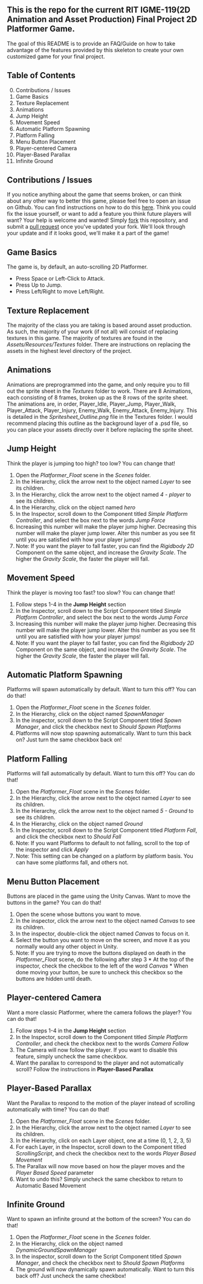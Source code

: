 ## This is the repo for the current RIT IGME-119(2D Animation and Asset Production) Final Project 2D Platformer Game.

 The goal of this README is to provide an FAQ/Guide on how to take advantage of the features provided by this skeleton to create your own customized game for your final project.

## Table of Contents
  0. Contributions / Issues
  1. Game Basics
  2. Texture Replacement
  3. Animations
  4. Jump Height
  5. Movement Speed
  6. Automatic Platform Spawning
  7. Platform Falling
  8. Menu Button Placement
  9. Player-centered Camera
  10. Player-Based Parallax
  11. Infinite Ground

## Contributions / Issues
  If you notice anything about the game that seems broken, or can think about any other way to better this game, please feel free to open an issue on Github. You can find instructions on how to do this [here](https://help.github.com/articles/creating-an-issue/). Think you could fix the issue yourself, or want to add a feature you think future players will want? Your help is welcome and wanted! Simply [fork](https://help.github.com/articles/fork-a-repo/) this repository, and submit a [pull request](https://help.github.com/articles/creating-a-pull-request-from-a-fork/) once you've updated your fork. We'll look through your update and if it looks good, we'll make it a part of the game!

## Game Basics
  The game is, by default, an auto-scrolling 2D Platformer.
  * Press Space or Left-Click to Attack.
  * Press Up to Jump.
  * Press Left/Right to move Left/Right.

## Texture Replacement
  The majority of the class you are taking is based around asset production. As such, the majority of your work (if not all) will consist of replacing textures in this game. The majority of textures are found in the *Assets/Resources/Textures* folder. There are instructions on replacing the assets in the highest level directory of the project.

## Animations
  Animations are preprogrammed into the game, and only require you to fill out the sprite sheet in the *Textures* folder to work. There are 8 Animations, each consisting of 8 frames, broken up as the 8 rows of the sprite sheet. The animations are, in order, Player_Idle, Player_Jump, Player_Walk, Player_Attack, Player_Injury, Enemy_Walk, Enemy_Attack, Enemy_Injury. This is detailed in the *Spritesheet_Outline.png* file in the Textures folder. I would recommend placing this outline as the background layer of a .psd file, so you can place your assets directly over it before replacing the sprite sheet.

## Jump Height
  Think the player is jumping too high? too low? You can change that!
  1. Open the *Platformer_Float* scene in the *Scenes* folder.
  2. In the Hierarchy, click the arrow next to the object named *Layer* to see its children.
  3. In the Hierarchy, click the arrow next to the object named *4 - player* to see its children.
  4. In the Hierarchy, click on the object named *hero*
  5. In the Inspector, scroll down to the Component titled *Simple Platform Controller*, and select the box next to the words *Jump Force*
  6. Increasing this number will make the player jump higher. Decreasing this number will make the player jump lower. Alter this number as you see fit until you are satisfied with how your player jumps!
  7. Note: If you want the player to fall faster, you can find the *Rigidbody 2D* Component on the same object, and increase the *Gravity Scale*. The higher the *Gravity Scale*, the faster the player will fall.

## Movement Speed
  Think the player is moving too fast? too slow? You can change that!
  1. Follow steps 1-4 in the __Jump Height__ section
  5. In the Inspector, scroll down to the Script Component titled *Simple Platform Controller*, and select the box next to the words *Jump Force*
  6. Increasing this number will make the player jump higher. Decreasing this number will make the player jump lower. Alter this number as you see fit until you are satisfied with how your player jumps!
  7. Note: If you want the player to fall faster, you can find the *Rigidbody 2D* Component on the same object, and increase the *Gravity Scale*. The higher the *Gravity Scale*, the faster the player will fall.

## Automatic Platform Spawning
  Platforms will spawn automatically by default. Want to turn this off? You can do that!
  1. Open the *Platformer_Float* scene in the *Scenes* folder.
  2. In the Hierarchy, click on the object named *SpawnManager*
  3. In the inspector, scroll down to the Script Component titled *Spawn Manager*, and click the checkbox next to *Should Spawn Platforms*
  4. Platforms will now stop spawning automatically. Want to turn this back on? Just turn the same checkbox back on!

## Platform Falling
  Platforms will fall automatically by default. Want to turn this off? You can do that!
  1. Open the *Platformer_Float* scene in the *Scenes* folder.
  2. In the Hierarchy, click the arrow next to the object named *Layer* to see its children.
  3. In the Hierarchy, click the arrow next to the object named *5 - Ground* to see its children.
  4. In the Hierarchy, click on the object named *Ground*
  5. In the Inspector, scroll down to the Script Component titled *Platform Fall*, and click the checkbox next to  *Should Fall*
  6. Note: If you want Platforms to default to not falling, scroll to the top of the inspector and click *Apply*
  7. Note: This setting can be changed on a platform by platform basis. You can have some platforms fall, and others not.

## Menu Button Placement
  Buttons are placed in the game using the Unity Canvas. Want to move the buttons in the game? You can do that!
  1. Open the scene whose buttons you want to move.
  2. In the inspector, click the arrow next to the object named *Canvas* to see its children.
  3. In the inspector, double-click the object named *Canvas* to focus on it.
  4. Select the button you want to move on the screen, and move it as you normally would any other object in Unity.
  5. Note: If you are trying to move the buttons displayed on death in the *Platformer_Float* scene, do the following after step 3
    * At the top of the inspector, check the checkbox to the left of the word *Canvas*
    * When done moving your button, be sure to uncheck this checkbox so the buttons are hidden until death.

## Player-centered Camera
  Want a more classic Platformer, where the camera follows the player? You can do that!
  1. Follow steps 1-4 in the __Jump Height__ section
  2. In the Inspector, scroll down to the Component titled *Simple Platform Controller*, and check the checkbox next to the words *Camera Follow*
  3. The Camera will now follow the player. If you want to disable this feature, simply uncheck the same checkbox.
  4. Want the parallax to correspond to the player and not automatically scroll? Follow the instructions in __Player-Based Parallax__

## Player-Based Parallax
  Want the Parallax to respond to the motion of the player instead of scrolling automatically with time? You can do that!
  1. Open the *Platformer_Float* scene in the *Scenes* folder.
  2. In the Hierarchy, click the arrow next to the object named *Layer* to see its children.
  3. In the Hierarchy, click on each Layer object, one at a time (0, 1, 2, 3, 5)
  4. For each Layer, in the Inspector, scroll down to the Component titled *ScrollingScript*, and check the checkbox next to the words *Player Based Movement*
  5. The Parallax will now move based on how the player moves and the *Player Based Speed* parameter
  6. Want to undo this? Simply uncheck the same checkbox to return to Automatic Based Movement

## Infinite Ground
  Want to spawn an infinite ground at the bottom of the screen? You can do that!
  1. Open the *Platformer_Float* scene in the *Scenes* folder.
  2. In the Hierarchy, click on the object named *DynamicGroundSpawnManager*
  3. In the inspector, scroll down to the Script Component titled *Spawn Manager*, and check the checkbox next to *Should Spawn Platforms*
  4. The ground will now dynamically spawn automatically. Want to turn this back off? Just uncheck the same checkbox!
